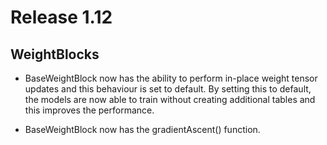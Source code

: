 # Release 1.12

## WeightBlocks

* BaseWeightBlock now has the ability to perform in-place weight tensor updates and this behaviour is set to default. By setting this to default, the models are now able to train without creating additional tables and this improves the performance.

* BaseWeightBlock now has the gradientAscent() function.
